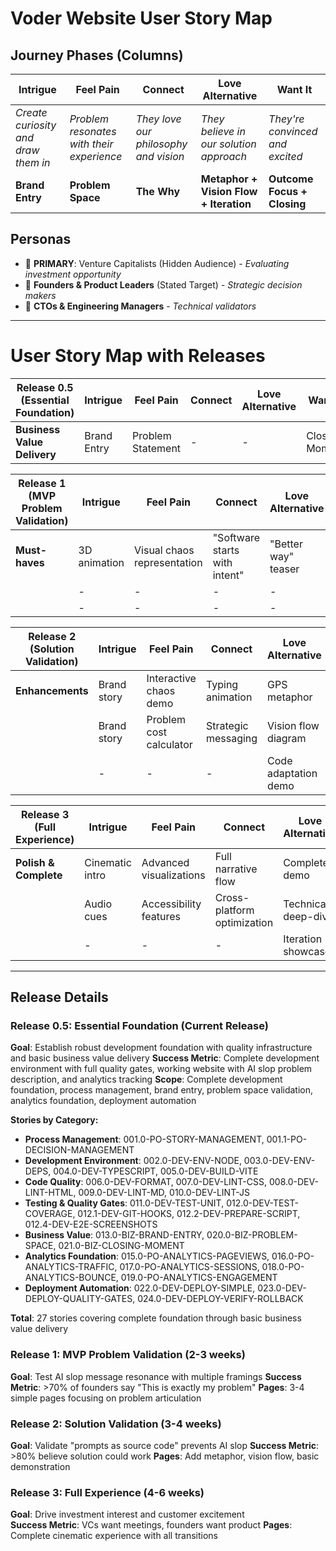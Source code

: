 # Voder Website User Story Map

## Journey Phases (Columns)

| **Intrigue**                        | **Feel Pain**                             | **Connect**                           | **Love Alternative**                    | **Want It**                     |
| ----------------------------------- | ----------------------------------------- | ------------------------------------- | --------------------------------------- | ------------------------------- |
| _Create curiosity and draw them in_ | _Problem resonates with their experience_ | _They love our philosophy and vision_ | _They believe in our solution approach_ | _They're convinced and excited_ |
| **Brand Entry**                     | **Problem Space**                         | **The Why**                           | **Metaphor + Vision Flow + Iteration**  | **Outcome Focus + Closing**     |

## Personas

- 🎯 **PRIMARY**: Venture Capitalists (Hidden Audience) - _Evaluating investment opportunity_
- 👑 **Founders & Product Leaders** (Stated Target) - _Strategic decision makers_
- 🔧 **CTOs & Engineering Managers** - _Technical validators_

---

# User Story Map with Releases

| **Release 0.5 (Essential Foundation)** | **Intrigue** | **Feel Pain**     | **Connect** | **Love Alternative** | **Want It**    |
| -------------------------------------- | ------------ | ----------------- | ----------- | -------------------- | -------------- |
| **Business Value Delivery**            | Brand Entry  | Problem Statement | -           | -                    | Closing Moment |

| **Release 1 (MVP Problem Validation)** | **Intrigue** | **Feel Pain**               | **Connect**                   | **Love Alternative** | **Want It**        |
| -------------------------------------- | ------------ | --------------------------- | ----------------------------- | -------------------- | ------------------ |
| **Must-haves**                         | 3D animation | Visual chaos representation | "Software starts with intent" | "Better way" teaser  | "See the code" CTA |
|                                        | -            | -                           | -                             | -                    | -                  |
|                                        | -            | -                           | -                             | -                    | -                  |

| **Release 2 (Solution Validation)** | **Intrigue** | **Feel Pain**           | **Connect**         | **Love Alternative** | **Want It**        |
| ----------------------------------- | ------------ | ----------------------- | ------------------- | -------------------- | ------------------ |
| **Enhancements**                    | Brand story  | Interactive chaos demo  | Typing animation    | GPS metaphor         | Benefit highlights |
|                                     | Brand story  | Problem cost calculator | Strategic messaging | Vision flow diagram  | ROI preview        |
|                                     | -            | -                       | -                   | Code adaptation demo | -                  |

| **Release 3 (Full Experience)** | **Intrigue**    | **Feel Pain**           | **Connect**                 | **Love Alternative** | **Want It**            |
| ------------------------------- | --------------- | ----------------------- | --------------------------- | -------------------- | ---------------------- |
| **Polish & Complete**           | Cinematic intro | Advanced visualizations | Full narrative flow         | Complete demo        | Comprehensive outcomes |
|                                 | Audio cues      | Accessibility features  | Cross-platform optimization | Technical deep-dive  | Competitive analysis   |
|                                 | -               | -                       | -                           | Iteration showcase   | Future roadmap         |

---

## Release Details

### Release 0.5: Essential Foundation (Current Release)

**Goal**: Establish robust development foundation with quality infrastructure and basic business value delivery
**Success Metric**: Complete development environment with full quality gates, working website with AI slop problem description, and analytics tracking
**Scope**: Complete development foundation, process management, brand entry, problem space validation, analytics foundation, deployment automation

**Stories by Category:**

- **Process Management**: 001.0-PO-STORY-MANAGEMENT, 001.1-PO-DECISION-MANAGEMENT
- **Development Environment**: 002.0-DEV-ENV-NODE, 003.0-DEV-ENV-DEPS, 004.0-DEV-TYPESCRIPT, 005.0-DEV-BUILD-VITE
- **Code Quality**: 006.0-DEV-FORMAT, 007.0-DEV-LINT-CSS, 008.0-DEV-LINT-HTML, 009.0-DEV-LINT-MD, 010.0-DEV-LINT-JS
- **Testing & Quality Gates**: 011.0-DEV-TEST-UNIT, 012.0-DEV-TEST-COVERAGE, 012.1-DEV-GIT-HOOKS, 012.2-DEV-PREPARE-SCRIPT, 012.4-DEV-E2E-SCREENSHOTS
- **Business Value**: 013.0-BIZ-BRAND-ENTRY, 020.0-BIZ-PROBLEM-SPACE, 021.0-BIZ-CLOSING-MOMENT
- **Analytics Foundation**: 015.0-PO-ANALYTICS-PAGEVIEWS, 016.0-PO-ANALYTICS-TRAFFIC, 017.0-PO-ANALYTICS-SESSIONS, 018.0-PO-ANALYTICS-BOUNCE, 019.0-PO-ANALYTICS-ENGAGEMENT
- **Deployment Automation**: 022.0-DEV-DEPLOY-SIMPLE, 023.0-DEV-DEPLOY-QUALITY-GATES, 024.0-DEV-DEPLOY-VERIFY-ROLLBACK

**Total**: 27 stories covering complete foundation through basic business value delivery

### Release 1: MVP Problem Validation (2-3 weeks)

**Goal**: Test AI slop message resonance with multiple framings
**Success Metric**: >70% of founders say "This is exactly my problem"
**Pages**: 3-4 simple pages focusing on problem articulation

### Release 2: Solution Validation (3-4 weeks)

**Goal**: Validate "prompts as source code" prevents AI slop
**Success Metric**: >80% believe solution could work
**Pages**: Add metaphor, vision flow, basic demonstration

### Release 3: Full Experience (4-6 weeks)

**Goal**: Drive investment interest and customer excitement  
**Success Metric**: VCs want meetings, founders want product
**Pages**: Complete cinematic experience with all transitions
